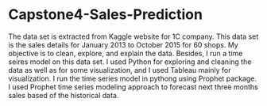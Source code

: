 # Capstone4-Sales-Prediction

The data set is extracted from Kaggle website for 1C company. This data set is the sales details for January 2013 to October 2015 for 60 shops.
My objective is to clean, explore, and explain the data. Besides, I run a time seires model on this data set.
I used Python for exploring and cleaning the data as well as for some visualization, and I used Tableau mainly for visualization. 
I run the time  series model in pythong using Prophet package. I used Prophet time series modeling approach to forecast next three months sales based of the historical data. 
